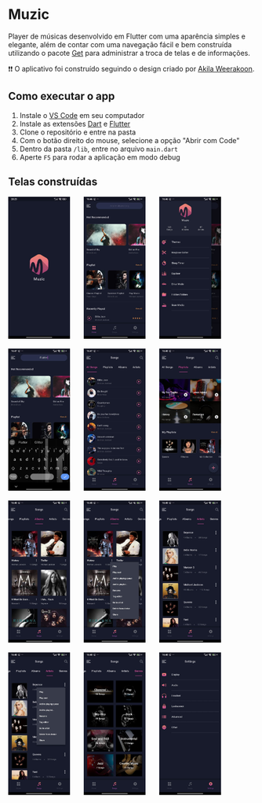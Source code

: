 # Muzic

Player de músicas desenvolvido em Flutter com uma aparência simples e elegante, além de contar com uma navegação fácil e bem construída utilizando o pacote [Get](https://pub.dev/packages/get) para administrar a troca de telas e de informações. 

❗❗ O aplicativo foi construído seguindo o design criado por [Akila Weerakoon](https://www.behance.net/gallery/102335049/Muzic-Free-Adobe-XD-UI-Kit).

## Como executar o app
1. Instale o [VS Code](https://code.visualstudio.com/download) em seu computador
2. Instale as extensões [Dart](https://marketplace.visualstudio.com/items?itemName=Dart-Code.dart-code) e [Flutter](https://marketplace.visualstudio.com/items?itemName=Dart-Code.flutter)
3. Clone o repositório e entre na pasta
4. Com o botão direito do mouse, selecione a opção "Abrir com Code"
5. Dentro da pasta `/lib`, entre no arquivo `main.dart`
6. Aperte `F5` para rodar a aplicação em modo debug

## Telas construídas

<!-- primeira linha -->
<div align="left">
  <img src="prints/print_12.jpeg" width=25%>
  <img width=20px>
  <img src="prints/print_1.jpeg" width=25%>
  <img width=20px>
  <img src="prints/print_2.jpeg" width=25%>
</div>
<br>
<!-- segunda linha -->
<div align="left">
  <img src="prints/print_3.jpeg" width=25%>
  <img width=20px>
  <img src="prints/print_4.jpeg" width=25%>
  <img width=20px>
  <img src="prints/print_5.jpeg" width=25%>
</div>
<br>
<!-- terceira linha -->
<div align="left">
  <img src="prints/print_6.jpeg" width=25%>
  <img width=20px>
  <img src="prints/print_7.jpeg" width=25%>
  <img width=20px>
  <img src="prints/print_8.jpeg" width=25%>
</div>
<br>
<!-- quarta linha -->
<div align="left">
  <img src="prints/print_9.jpeg" width=25%>
  <img width=20px>
  <img src="prints/print_10.jpeg" width=25%>
  <img width=20px>
  <img src="prints/print_11.jpeg" width=25%>
</div>
